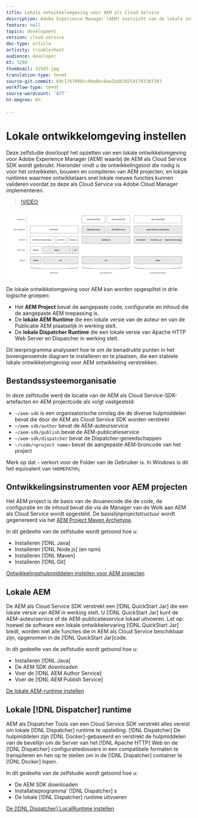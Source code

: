```yaml
---
title: Lokale ontwikkelomgeving voor AEM als Cloud Service
description: Adobe Experience Manager (AEM) overzicht van de lokale ontwikkelomgeving.
feature: null
topics: development
version: cloud-service
doc-type: article
activity: troubleshoot
audience: developer
kt: 3290
thumbnail: 32565.jpg
translation-type: tm+mt
source-git-commit: 69c1767098cc9da8ec0ae2bd83d25417d330f393
workflow-type: tm+mt
source-wordcount: '477'
ht-degree: 0%

---
```



# Lokale ontwikkelomgeving instellen

Deze zelfstudie doorloopt het opzetten van een lokale ontwikkelomgeving voor Adobe Experience Manager (AEM) waarbij de AEM als Cloud Service SDK wordt gebruikt. Hieronder vindt u de ontwikkelingstool die nodig is voor het ontwikkelen, bouwen en compileren van AEM projecten, en lokale runtimes waarmee ontwikkelaars snel lokale nieuwe functies kunnen valideren voordat ze deze als Cloud Service via Adobe Cloud Manager implementeren.

>[!VIDEO](https://video.tv.adobe.com/v/32565/?quality=12&learn=on)

![AEM als Cloud Service Local Development Environment Technology Stack](./assets/overview/aem-sdk-technology-stack.png)

De lokale ontwikkelomgeving voor AEM kan worden opgesplitst in drie logische groepen:

+ Het __AEM Project__ bevat de aangepaste code, configuratie en inhoud die de aangepaste AEM toepassing is.
+ De __lokale AEM Runtime__ die een lokale versie van de auteur en van de Publicatie AEM plaatselijk in werking stelt.
+ De __lokale Dispatcher Runtime__ die een lokale versie van Apache HTTP Web Server en Dispatcher in werking stelt.

Dit leerprogramma analyseert hoe te om de benadrukte punten in het bovengenoemde diagram te installeren en te plaatsen, die een stabiele lokale ontwikkelomgeving voor AEM ontwikkeling verstrekken.

## Bestandssysteemorganisatie

In deze zelfstudie werd de locatie van de AEM als Cloud Service-SDK-artefacten en AEM projectcode als volgt vastgesteld:

+ `~/aem-sdk` is een organisatorische omslag die de diverse hulpmiddelen bevat die door de AEM als Cloud Service SDK worden verstrekt
+ `~/aem-sdk/author` bevat de AEM-auteurservice
+ `~/aem-sdk/publish` bevat de AEM-publicatieservice
+ `~/aem-sdk/dispatcher` bevat de Dispatcher-gereedschappen
+ `~/code/<project name>` bevat de aangepaste AEM-broncode van het project

Merk op dat `~` verkort voor de Folder van de Gebruiker is. In Windows is dit het equivalent van `%HOMEPATH%`;

## Ontwikkelingsinstrumenten voor AEM projecten

Het AEM project is de basis van de douanecode die de code, de configuratie en de inhoud bevat die via de Manager van de Wolk aan AEM als Cloud Service wordt opgesteld. De basislijnprojectstructuur wordt gegenereerd via het [AEM Project Maven Archetype](https://github.com/adobe/aem-project-archetype).

In dit gedeelte van de zelfstudie wordt getoond hoe u:

+ Installeren [!DNL Java]
+ Installeren [!DNL Node.js] (en npm)
+ Installeren [!DNL Maven]
+ Installeren [!DNL Git]

[Ontwikkelingshulpmiddelen instellen voor AEM projecten](./development-tools.md)

## Lokale AEM

De AEM als Cloud Service SDK verstrekt een [!DNL QuickStart Jar] die een lokale versie van AEM in werking stelt. U [!DNL QuickStart Jar] kunt de AEM-auteurservice of de AEM-publicatieservice lokaal uitvoeren. Let op: hoewel de software een lokale ontwikkelervaring [!DNL QuickStart Jar] biedt, worden niet alle functies die in AEM als Cloud Service beschikbaar zijn, opgenomen in de [!DNL QuickStart Jar]code.

In dit gedeelte van de zelfstudie wordt getoond hoe u:

+ Installeren [!DNL Java]
+ De AEM SDK downloaden
+ Voer de [!DNL AEM Author Service]
+ Voer de [!DNL AEM Publish Service]

[De lokale AEM-runtime instellen](./aem-runtime.md)

## Lokale [!DNL Dispatcher] runtime

AEM als Dispatcher Tools van een Cloud Service SDK verstrekt alles vereist om lokale [!DNL Dispatcher] runtime te opstelling. [!DNL Dispatcher] De hulpmiddelen zijn [!DNL Docker]-gebaseerd en verstrekt de hulpmiddelen van de bevellijn om de Server van het [!DNL Apache HTTP] Web en de [!DNL Dispatcher] configuratiedossiers in een compatibele formaten te transpileren en hen op te stellen om in de [!DNL Dispatcher] container te [!DNL Docker] lopen.

In dit gedeelte van de zelfstudie wordt getoond hoe u:

+ De AEM SDK downloaden
+ Installatieprogramma&#39; [!DNL Dispatcher] s
+ De lokale [!DNL Dispatcher] runtime uitvoeren

[De [!DNL Dispatcher] LocalRuntime instellen](./dispatcher-tools.md)
